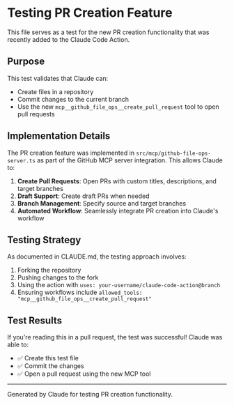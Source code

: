 # Testing PR Creation Feature

This file serves as a test for the new PR creation functionality that was recently added to the Claude Code Action.

## Purpose

This test validates that Claude can:
- Create files in a repository
- Commit changes to the current branch
- Use the new `mcp__github_file_ops__create_pull_request` tool to open pull requests

## Implementation Details

The PR creation feature was implemented in `src/mcp/github-file-ops-server.ts` as part of the GitHub MCP server integration. This allows Claude to:

1. **Create Pull Requests**: Open PRs with custom titles, descriptions, and target branches
2. **Draft Support**: Create draft PRs when needed
3. **Branch Management**: Specify source and target branches
4. **Automated Workflow**: Seamlessly integrate PR creation into Claude's workflow

## Testing Strategy

As documented in CLAUDE.md, the testing approach involves:
1. Forking the repository
2. Pushing changes to the fork  
3. Using the action with `uses: your-username/claude-code-action@branch`
4. Ensuring workflows include `allowed_tools: "mcp__github_file_ops__create_pull_request"`

## Test Results

If you're reading this in a pull request, the test was successful! Claude was able to:
- ✅ Create this test file
- ✅ Commit the changes
- ✅ Open a pull request using the new MCP tool

---

Generated by Claude for testing PR creation functionality.